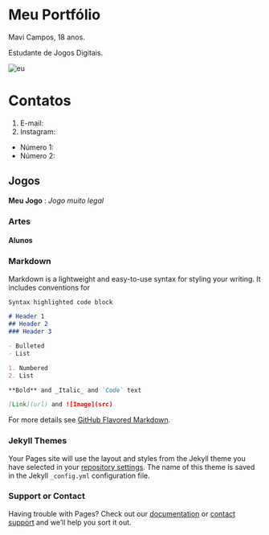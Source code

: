 # **Meu Portfólio**

Mavi Campos, 18 anos.

Estudante de Jogos Digitais.

![eu](https://scontent.frec10-1.fna.fbcdn.net/v/t1.0-9/2946_508010909370755_6281551251248852139_n.jpg?_nc_cat=111&_nc_ht=scontent.frec10-1.fna&oh=8ddba0ea978b8f6548ecc6b37806b75f&oe=5CD958C4)
# Contatos 

1. E-mail:
2. Instagram:


- Número 1:
- Número 2:


## Jogos

**Meu Jogo** : _Jogo muito legal_


### Artes


#### Alunos




### Markdown

Markdown is a lightweight and easy-to-use syntax for styling your writing. It includes conventions for

```markdown
Syntax highlighted code block

# Header 1
## Header 2
### Header 3

- Bulleted
- List

1. Numbered
2. List

**Bold** and _Italic_ and `Code` text

[Link](url) and ![Image](src)
```

For more details see [GitHub Flavored Markdown](https://guides.github.com/features/mastering-markdown/).

### Jekyll Themes

Your Pages site will use the layout and styles from the Jekyll theme you have selected in your [repository settings](https://github.com/MaviCampos/MaviCampos.github.io/settings). The name of this theme is saved in the Jekyll `_config.yml` configuration file.

### Support or Contact

Having trouble with Pages? Check out our [documentation](https://help.github.com/categories/github-pages-basics/) or [contact support](https://github.com/contact) and we’ll help you sort it out.
